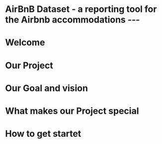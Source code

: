 # AirBnB Dataset - a reporting tool for the Airbnb accommodations ---
# Welcome
# Our Project
# Our Goal and vision
# What makes our Project special
# How to get startet


